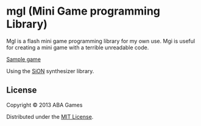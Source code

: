 mgl (Mini Game programming Library)
======================
Mgl is a flash mini game programming library for my own use. Mgi is useful for creating a mini game with a terrible unreadable code.

[Sample game](http://wonderfl.net/c/d8Rm "TOSSED HUMANS SPLIT OVER")

Using the [SiON](https://github.com/keim/SiON "SiON") synthesizer library.

License
----------
Copyright &copy; 2013 ABA Games

Distributed under the [MIT License][MIT].

[MIT]: http://www.opensource.org/licenses/mit-license.php
